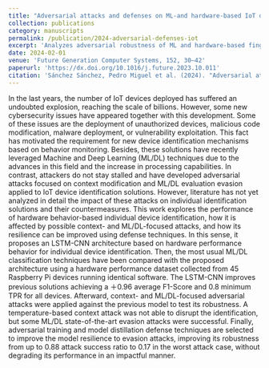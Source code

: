 ```yaml
---
title: "Adversarial attacks and defenses on ML-and hardware-based IoT device fingerprinting and identification"
collection: publications
category: manuscripts
permalink: /publication/2024-adversarial-defenses-iot
excerpt: 'Analyzes adversarial robustness of ML and hardware-based fingerprinting methods for IoT device authentication.'
date: 2024-02-01
venue: 'Future Generation Computer Systems, 152, 30–42'
paperurl: 'https://dx.doi.org/10.1016/j.future.2023.10.011'
citation: 'Sánchez Sánchez, Pedro Miguel et al. (2024). "Adversarial attacks and defenses on ML-and hardware-based IoT device fingerprinting and identification." <i>Future Generation Computer Systems</i>, 152, 30–42.'
---
```


In the last years, the number of IoT devices deployed has suffered an undoubted explosion, reaching the scale of billions. However, some new cybersecurity issues have appeared together with this development. Some of these issues are the deployment of unauthorized devices, malicious code modification, malware deployment, or vulnerability exploitation. This fact has motivated the requirement for new device identification mechanisms based on behavior monitoring. Besides, these solutions have recently leveraged Machine and Deep Learning (ML/DL) techniques due to the advances in this field and the increase in processing capabilities. In contrast, attackers do not stay stalled and have developed adversarial attacks focused on context modification and ML/DL evaluation evasion applied to IoT device identification solutions. However, literature has not yet analyzed in detail the impact of these attacks on individual identification solutions and their countermeasures. This work explores the performance of hardware behavior-based individual device identification, how it is affected by possible context- and ML/DL-focused attacks, and how its resilience can be improved using defense techniques. In this sense, it proposes an LSTM-CNN architecture based on hardware performance behavior for individual device identification. Then, the most usual ML/DL classification techniques have been compared with the proposed architecture using a hardware performance dataset collected from 45 Raspberry Pi devices running identical software. The LSTM-CNN improves previous solutions achieving a ＋0.96 average F1-Score and 0.8 minimum TPR for all devices. Afterward, context- and ML/DL-focused adversarial attacks were applied against the previous model to test its robustness. A temperature-based context attack was not able to disrupt the identification, but some ML/DL state-of-the-art evasion attacks were successful. Finally, adversarial training and model distillation defense techniques are selected to improve the model resilience to evasion attacks, improving its robustness from up to 0.88 attack success ratio to 0.17 in the worst attack case, without degrading its performance in an impactful manner.
